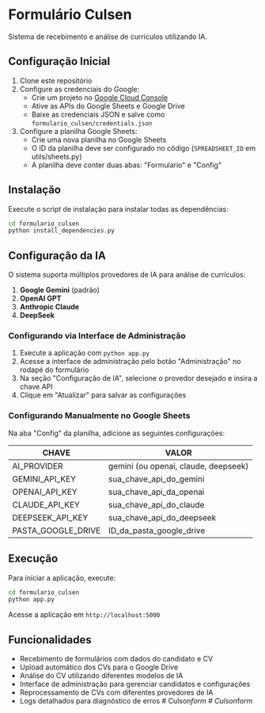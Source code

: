 # Formulário Culsen

Sistema de recebimento e análise de currículos utilizando IA.

## Configuração Inicial

1. Clone este repositório
2. Configure as credenciais do Google:
   - Crie um projeto no [Google Cloud Console](https://console.cloud.google.com/)
   - Ative as APIs do Google Sheets e Google Drive
   - Baixe as credenciais JSON e salve como `formulario_culsen/credentials.json`
3. Configure a planilha Google Sheets:
   - Crie uma nova planilha no Google Sheets
   - O ID da planilha deve ser configurado no código (`SPREADSHEET_ID` em utils/sheets.py)
   - A planilha deve conter duas abas: "Formulario" e "Config"

## Instalação

Execute o script de instalação para instalar todas as dependências:

```bash
cd formulario_culsen
python install_dependencies.py
```

## Configuração da IA

O sistema suporta múltiplos provedores de IA para análise de currículos:

1. **Google Gemini** (padrão)
2. **OpenAI GPT**
3. **Anthropic Claude**
4. **DeepSeek**

### Configurando via Interface de Administração

1. Execute a aplicação com `python app.py`
2. Acesse a interface de administração pelo botão "Administração" no rodapé do formulário
3. Na seção "Configuração de IA", selecione o provedor desejado e insira a chave API
4. Clique em "Atualizar" para salvar as configurações

### Configurando Manualmente no Google Sheets

Na aba "Config" da planilha, adicione as seguintes configurações:

| CHAVE | VALOR |
|-------|-------|
| AI_PROVIDER | gemini (ou openai, claude, deepseek) |
| GEMINI_API_KEY | sua_chave_api_do_gemini |
| OPENAI_API_KEY | sua_chave_api_da_openai |
| CLAUDE_API_KEY | sua_chave_api_do_claude |
| DEEPSEEK_API_KEY | sua_chave_api_do_deepseek |
| PASTA_GOOGLE_DRIVE | ID_da_pasta_google_drive |

## Execução

Para iniciar a aplicação, execute:

```bash
cd formulario_culsen
python app.py
```

Acesse a aplicação em `http://localhost:5000`

## Funcionalidades

- Recebimento de formulários com dados do candidato e CV
- Upload automático dos CVs para o Google Drive
- Análise do CV utilizando diferentes modelos de IA
- Interface de administração para gerenciar candidatos e configurações
- Reprocessamento de CVs com diferentes provedores de IA
- Logs detalhados para diagnóstico de erros #   C u l s o n _ f o r m  
 #   C u l s o n _ f o r m  
 